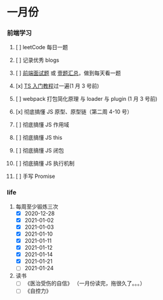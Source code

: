 <!--
 * @Author: your name
 * @Date: 2020-12-28 09:23:25
 * @LastEditTime: 2021-01-24 18:40:23
 * @LastEditors: Please set LastEditors
 * @Description: In User Settings Edit
 * @FilePath: \Github-Repositories\Notes\TODOLIST\README.md
-->

# 一月份

### 前端学习

1. [ ] leetCode 每日一题
2. [ ] 记录优秀 blogs
3. [ ] [前端面试题](https://segmentfault.com/a/1190000021966814) 或 [壹题汇总](http://www.muyiy.cn/question)，做到每天看一题
4. [x] [TS 入门教程](https://ts.xcatliu.com/)过一遍(1 月 3 号前)
5. [ ] webpack 打包简化原理 与 loader 与 plugin (1 月 3 号前)

6. [x] 彻底搞懂 JS 原型、原型链（第二周 4-10 号）
7. [ ] 彻底搞懂 JS 作用域
9. [ ] 彻底搞懂 JS this
7. [ ] 彻底搞懂 JS 闭包
8. [ ] 彻底搞懂 JS 执行机制
10. [ ] 手写 Promise

### life

1. 每周至少锻炼三次
   - [x] 2020-12-28
   - [x] 2021-01-02
   - [x] 2021-01-03
   - [x] 2021-01-10
   - [x] 2021-01-11
   - [x] 2021-01-12
   - [x] 2021-01-14
   - [x] 2021-01-21
   - [ ] 2021-01-24
2. 读书
   - [ ] 《医治受伤的自信》 （一月份读完，拖很久了。。。）
   - [ ] 《自控力》
